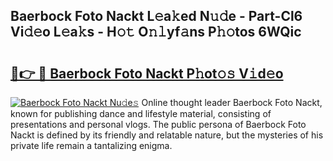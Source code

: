 ## Baerbock Foto Nackt L𝚎a𝚔ed N𝚞𝚍e - Part-Cl6 Vi𝚍𝚎o L𝚎a𝚔s - H𝚘𝚝 O𝚗𝚕yf𝚊ns P𝚑𝚘tos 6WQic

# <h2><a href="http://kf47kk6.oniu.top/?m=Baerbock+Foto+Nackt">🔗👉 🔴 Baerbock Foto Nackt P𝚑ot𝚘𝚜 V𝚒d𝚎o</a></h2>

[![Baerbock Foto Nackt Nu𝚍e𝚜](https://i.imgur.com/0qMVB7G.gif)](http://kf47kk6.oniu.top/?m=Baerbock+Foto+Nackt)
Online thought leader Baerbock Foto Nackt, known for publishing dance and lifestyle material, consisting of presentations and personal vlogs. The public persona of Baerbock Foto Nackt is defined by its friendly and relatable nature, but the mysteries of his private life remain a tantalizing enigma.  
